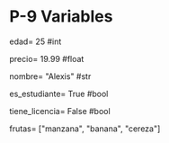 # P-9  Variables

edad= 25 #int

precio= 19.99 #float

nombre= "Alexis" #str

es_estudiante= True #bool

tiene_licencia= False #bool

frutas= ["manzana", "banana", "cereza"]

